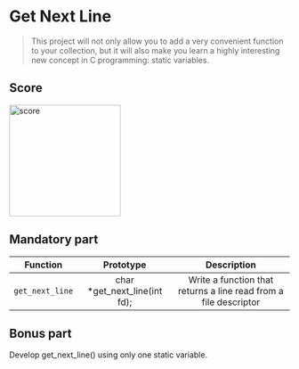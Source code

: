 # Get Next Line

> This project will not only allow you to add a very convenient function to your collection, but it will also make you learn a highly interesting new concept in C programming: static variables.

## Score

<img width="200px" src="https://res.cloudinary.com/dk8lnfjpm/image/upload/v1678097637/42/125_100_wonrhe.png" alt="score" />

## Mandatory part

| Function        | Prototype                    | Description                                                      |
|:---------------:|:----------------------------:|:----------------------------------------------------------------:|
| `get_next_line` | char *get_next_line(int fd); | Write a function that returns a line read from a file descriptor |

## Bonus part

Develop get_next_line() using only one static variable.
